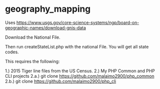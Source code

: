 # geography_mapping

Uses https://www.usgs.gov/core-science-systems/ngp/board-on-geographic-names/download-gnis-data 

Download the National File.

Then run createStateList.php  with the national File.  You will get all state codes.

This requires the following:

1.) 2015 Tiger line files from the US Census.
2.) My PHP Common and PHP CLI projects
2.a.) git clone https://github.com/malaimo2900/php_common
2.b.) git clone https://github.com/malaimo2900/php_cli
